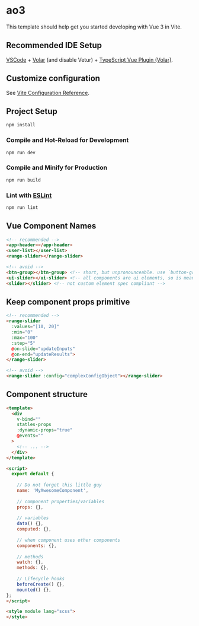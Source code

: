 # ao3

This template should help get you started developing with Vue 3 in Vite.

## Recommended IDE Setup

[VSCode](https://code.visualstudio.com/) + [Volar](https://marketplace.visualstudio.com/items?itemName=Vue.volar) (and disable Vetur) + [TypeScript Vue Plugin (Volar)](https://marketplace.visualstudio.com/items?itemName=Vue.vscode-typescript-vue-plugin).

## Customize configuration

See [Vite Configuration Reference](https://vitejs.dev/config/).

## Project Setup

```sh
npm install
```

### Compile and Hot-Reload for Development

```sh
npm run dev
```

### Compile and Minify for Production

```sh
npm run build
```

### Lint with [ESLint](https://eslint.org/)

```sh
npm run lint
```
## Vue Component Names

```html
<!-- recommended -->
<app-header></app-header>
<user-list></user-list>
<range-slider></range-slider>

<!-- avoid -->
<btn-group></btn-group> <!-- short, but unpronounceable. use `button-group` instead -->
<ui-slider></ui-slider> <!-- all components are ui elements, so is meaningless -->
<slider></slider> <!-- not custom element spec compliant -->
```

## Keep component props primitive

```html
<!-- recommended -->
<range-slider
  :values="[10, 20]"
  :min="0"
  :max="100"
  :step="5"
  @on-slide="updateInputs"
  @on-end="updateResults">
</range-slider>

<!-- avoid -->
<range-slider :config="complexConfigObject"></range-slider>
```

## Component structure

```html
<template>
  <div
    v-bind=""
    statles-props
    :dynamic-props="true"
    @events=""
  >
    <!-- ... -->
  </div>
</template>

<script>
  export default {
      
    // Do not forget this little guy
    name: 'MyAwesomeComponent',
      
    // component properties/variables
    props: {},
      
    // variables
    data() {},
    computed: {},
      
    // when component uses other components
    components: {},
      
    // methods
    watch: {},
    methods: {},
      
    // Lifecycle hooks
    beforeCreate() {},
    mounted() {},
};
</script>

<style module lang="scss">
</style>
```

